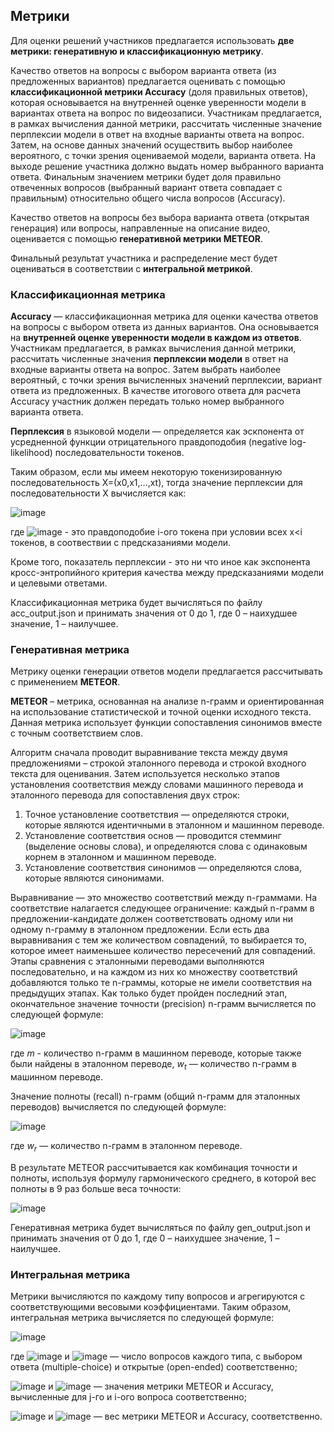 ## Метрики
Для оценки решений участников предлагается использовать **две метрики: генеративную и классификационную метрику**.

Качество ответов на вопросы с выбором варианта ответа (из предложенных вариантов) предлагается оценивать с помощью **классификационной метрики Accuracy** (доля правильных ответов), которая основывается на внутренней оценке уверенности модели в вариантах ответа на вопрос по видеозаписи. Участникам предлагается, в рамках вычисления данной метрики, рассчитать численные значение перплексии модели в ответ на входные варианты ответа на вопрос. Затем, на основе данных значений осуществить выбор наиболее вероятного, с точки зрения оцениваемой модели, варианта ответа. На выходе решение участника должно выдать номер выбранного варианта ответа. Финальным значением метрики будет доля правильно отвеченных вопросов (выбранный вариант ответа совпадает с правильным) относительно общего числа вопросов (Accuracy).

Качество ответов на вопросы без выбора варианта ответа (открытая генерация) или вопросы, направленные на описание видео, оценивается с помощью **генеративной метрики METEOR**. 

Финальный результат участника и распределение мест будет оцениваться в соответствии с **интегральной метрикой**. <br>

### Классификационная метрика

**Accuracy** — классификационная метрика для оценки качества ответов на вопросы с выбором ответа из данных вариантов. Она основывается на **внутренней оценке уверенности модели в каждом из ответов**. 
Участникам предлагается, в рамках вычисления данной метрики, рассчитать численные значения **перплексии модели** в ответ на входные варианты ответа на вопрос. Затем выбрать наиболее вероятный, с точки зрения вычисленных значений перплексии, вариант ответа из предложенных.
В качестве итогового ответа для расчета Accuracy участник должен передать только номер выбранного варианта ответа.

**Перплексия** в языковой модели — определяется как эскпонента от усредненной функции отрицательного правдоподобия (negative log-likelihood) последовательности токенов.

Таким образом, если мы имеем некоторую токенизированную последовательность X=(x0,x1,…,xt), тогда значение перплексии для последовательности X вычисляется как:

![image](https://latex.codecogs.com/svg.image?\large&space;\dpi{150}&space;PPL(X)=exp^{\frac{1}{t}\sum_{i}^{t}log&space;p_{\theta}(x_{i}|x_{<i})})

где ![image](https://latex.codecogs.com/svg.image?\large&space;\dpi{150}log&space;p_{\theta}(x_{i}|x_{<i})) - это правдоподобие i-ого токена при условии всех x<i токенов, в соотвествии с предсказаниями модели.

Кроме того, показатель перплексии - это ни что иное как экспонента кросс-энтропийного критерия качества между предсказаниями модели и целевыми ответами.

Классификационная метрика будет вычисляться по файлу acc_output.json и принимать значения от 0 до 1, где 0 – наихудшее значение, 1 – наилучшее.


### Генеративная метрика
Метрику оценки генерации ответов модели предлагается рассчитывать с применением **METEOR**.

**METEOR** – метрика, основанная на анализе n-грамм и ориентированная на использование статистической и точной оценки исходного текста. 
Данная метрика использует функции сопоставления синонимов вместе с точным соответствием слов. 

Алгоритм сначала проводит выравнивание текста между двумя предложениями – строкой эталонного перевода и строкой входного текста для оценивания. Затем используется несколько этапов установления соответствия между словами машинного перевода и эталонного перевода для сопоставления двух строк:
1. Точное установление соответствия — определяются строки, которые являются идентичными в эталонном и машинном переводе.
2. Установление соответствия основ — проводится стемминг (выделение основы слова), и определяются слова с одинаковым корнем в эталонном и машинном переводе.
3. Установление соответствия синонимов — определяются слова, которые являются синонимами.

Выравнивание — это множество соответствий между n-граммами. На соответствие налагается следующее ограничение: каждый n-грамм в предложении-кандидате должен соответствовать одному или ни одному n-грамму в эталонном предложении. Если есть два выравнивания с тем же количеством совпадений, то выбирается то, которое имеет наименьшее количество пересечений для совпадений. Этапы сравнения с эталонными переводами выполняются последовательно, и на каждом из них ко множеству соответствий добавляются только те n-граммы, которые не имели соответствия на предыдущих этапах. Как только будет пройден последний этап, окончательное значение точности (precision) n-грамм вычисляется по следующей формуле:


![image](https://latex.codecogs.com/svg.image?\text{P}=\frac{m}{w_t},)

где $m$ - количество n-грамм в машинном переводе, которые также были найдены в эталонном переводе, $w_t$ — количество n-грамм в машинном переводе. 

Значение полноты (recall) n-грамм (общий n-грамм для эталонных переводов) вычисляется по следующей формуле:

![image](https://latex.codecogs.com/svg.image?\text{R}=\frac{m}{w_r},)

где $w_r$ — количество n-грамм в эталонном переводе.

В результате METEOR рассчитывается как комбинация точности и полноты, используя формулу гармонического среднего, в которой вес полноты в 9 раз больше веса точности:

![image](https://latex.codecogs.com/svg.image?\text{METEOR}=\frac{10PR}{R&plus;9P}.)

Генеративная метрика будет вычисляться по файлу gen_output.json и принимать значения от 0 до 1, где 0 – наихудшее значение, 1 – наилучшее.

### Интегральная метрика

Метрики вычисляются по каждому типу вопросов и агрегируются с соответствующими весовыми коэффициентами.
Таким образом, интегральная метрика вычисляется по следующей формуле:

![image](https://latex.codecogs.com/svg.image?&space;w_{M}\times\sum_{j}^{J_{o}}METEOR_{j}&plus;w_{A}\times\sum_{i}^{J_{m}}Accuracy_{i})




где ![image](https://latex.codecogs.com/svg.image?J_{m})   и   ![image](https://latex.codecogs.com/svg.image?J_{o})  — число вопросов каждого типа, с выбором ответа (multiple-choice) и открытые (open-ended) соответственно;

![image](https://latex.codecogs.com/svg.image?METEOR_{j})   и    ![image](https://latex.codecogs.com/svg.image?Accuracy_{i}) — значения метрики METEOR и Accuracy, вычисленные для j-го и i-ого вопроса соответственно;

![image](https://latex.codecogs.com/svg.image?w_{M})   и   ![image](https://latex.codecogs.com/svg.image?w_{A}) — вес метрики METEOR и Accuracy, соответственно.
